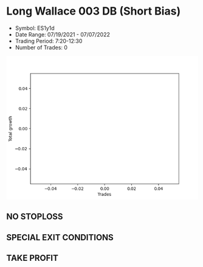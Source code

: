 # Long Wallace 003 DB (Short Bias)
- Symbol: ES1y1d
- Date Range: 07/19/2021 - 07/07/2022
- Trading Period: 7:20-12:30
- Number of Trades: 0

![Plot](LongWallace003DBES1y1d(ShortBias).png)
## NO STOPLOSS









## SPECIAL EXIT CONDITIONS 


## TAKE PROFIT









